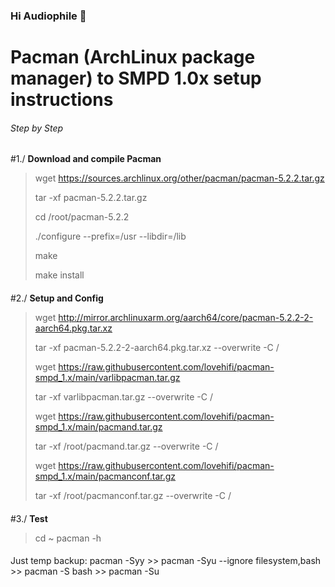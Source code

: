 ### Hi Audiophile 👋


# Pacman (ArchLinux package manager) to SMPD 1.0x setup instructions

###### Step by Step

#1./ **Download and compile Pacman**
> wget https://sources.archlinux.org/other/pacman/pacman-5.2.2.tar.gz
> 
> tar -xf pacman-5.2.2.tar.gz
> 
> cd /root/pacman-5.2.2
>
> ./configure --prefix=/usr --libdir=/lib
> 
> make
> 
> make install
> 
> 
####
####
#2./ **Setup and Config**
> wget http://mirror.archlinuxarm.org/aarch64/core/pacman-5.2.2-2-aarch64.pkg.tar.xz
> 
> tar -xf pacman-5.2.2-2-aarch64.pkg.tar.xz --overwrite -C /
> 
> wget https://raw.githubusercontent.com/lovehifi/pacman-smpd_1.x/main/varlibpacman.tar.gz
> 
> tar -xf varlibpacman.tar.gz --overwrite -C /
>
> wget https://raw.githubusercontent.com/lovehifi/pacman-smpd_1.x/main/pacmand.tar.gz
>
> tar -xf /root/pacmand.tar.gz --overwrite -C /
>
> wget https://raw.githubusercontent.com/lovehifi/pacman-smpd_1.x/main/pacmanconf.tar.gz
>
> tar -xf /root/pacmanconf.tar.gz --overwrite -C /
>

####
####
#3./ **Test**
> cd ~
> pacman -h
####
####

Just temp backup: pacman -Syy >> pacman -Syu --ignore filesystem,bash >> pacman -S bash >> pacman -Su

